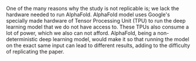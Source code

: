 One of the many reasons why the study is not replicable is; we lack the hardware needed to run AlphaFold. AlphaFold model uses Google's specially made hardware of Tensor Processing Unit (TPU)  to run the deep learning model that we do not have access to. These TPUs also consume a lot of power, which we also can not afford. AlphaFold, being a non-deterministic deep learning model, would make it so that running the model on the exact same input can lead to different results, adding to the difficulty of replicating the paper. 
